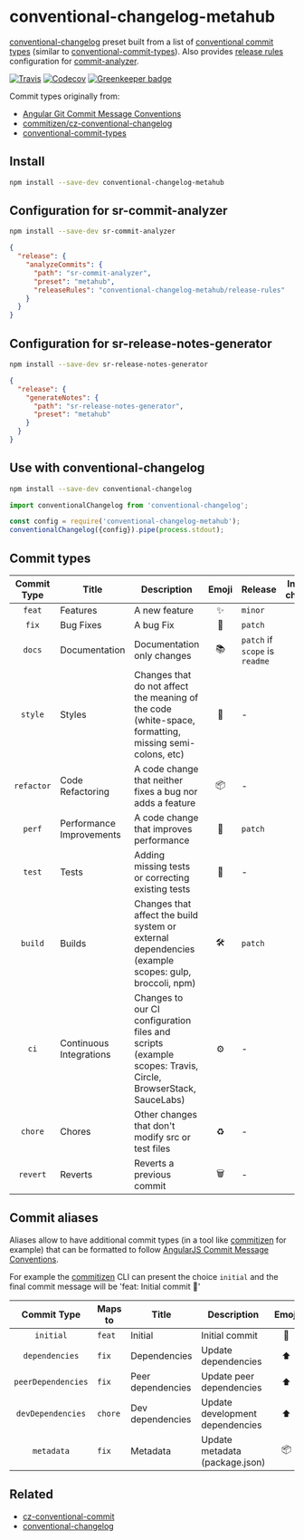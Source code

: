 # **conventional-changelog-metahub**

[conventional-changelog](https://github.com/conventional-changelog/conventional-changelog) preset built from a list of [conventional commit types](types.js) (similar to [conventional-commit-types](https://github.com/commitizen/conventional-commit-types)).
Also provides [release rules](https://github.com/semantic-release/commit-analyzer#releaserules) configuration for [commit-analyzer](https://github.com/semantic-release/commit-analyzer).

[![Travis](https://img.shields.io/travis/pvdlg/conventional-changelog-metahub.svg)](https://travis-ci.org/pvdlg/conventional-changelog-metahub)
[![Codecov](https://img.shields.io/codecov/c/github/pvdlg/conventional-changelog-metahub.svg)](https://codecov.io/gh/pvdlg/conventional-changelog-metahub)
[![Greenkeeper badge](https://badges.greenkeeper.io/pvdlg/conventional-changelog-metahub.svg)](https://greenkeeper.io/)

Commit types originally from:
- [Angular Git Commit Message Conventions](https://github.com/angular/angular/blob/master/CONTRIBUTING.md#type)
- [commitizen/cz-conventional-changelog](https://github.com/commitizen/cz-conventional-changelog)
- [conventional-commit-types](https://github.com/commitizen/conventional-commit-types)

## Install
```bash
npm install --save-dev conventional-changelog-metahub
```

## Configuration for sr-commit-analyzer

```bash
npm install --save-dev sr-commit-analyzer
```

```json
{
  "release": {
    "analyzeCommits": {
      "path": "sr-commit-analyzer",
      "preset": "metahub",
      "releaseRules": "conventional-changelog-metahub/release-rules"
    }
  }
}
```

## Configuration for sr-release-notes-generator

```bash
npm install --save-dev sr-release-notes-generator
```

```json
{
  "release": {
    "generateNotes": {
      "path": "sr-release-notes-generator",
      "preset": "metahub"
    }
  }
}
```

## Use with conventional-changelog

```bash
npm install --save-dev conventional-changelog
```

```js
import conventionalChangelog from 'conventional-changelog';

const config = require('conventional-changelog-metahub');
conventionalChangelog({config}).pipe(process.stdout);
```

## Commit types

| Commit Type | Title                    | Description                                                                                                 | Emoji | Release                        | Include in changelog |
|:-----------:|--------------------------|-------------------------------------------------------------------------------------------------------------|:-----:|--------------------------------|:--------------------:|
|   `feat`    | Features                 | A new feature                                                                                               |   ✨   | `minor`                        |        `true`        |
|    `fix`    | Bug Fixes                | A bug Fix                                                                                                   |  🐛   | `patch`                        |        `true`        |
|   `docs`    | Documentation            | Documentation only changes                                                                                  |  📚   | `patch` if `scope` is `readme` |        `true`        |
|   `style`   | Styles                   | Changes that do not affect the meaning of the code (white-space, formatting, missing semi-colons, etc)      |  💎   | -                              |        `true`        |
| `refactor`  | Code Refactoring         | A code change that neither fixes a bug nor adds a feature                                                   |  📦   | -                              |        `true`        |
|   `perf`    | Performance Improvements | A code change that improves performance                                                                     |  🚀   | `patch`                        |        `true`        |
|   `test`    | Tests                    | Adding missing tests or correcting existing tests                                                           |  🚨   | -                              |        `true`        |
|   `build`   | Builds                   | Changes that affect the build system or external dependencies (example scopes: gulp, broccoli, npm)         |  🛠   | `patch`                        |        `true`        |
|    `ci`     | Continuous Integrations  | Changes to our CI configuration files and scripts (example scopes: Travis, Circle, BrowserStack, SauceLabs) |  ⚙️   | -                              |        `true`        |
|   `chore`   | Chores                   | Other changes that don't modify src or test files                                                           |  ♻️   | -                              |        `true`        |
|  `revert`   | Reverts                  | Reverts a previous commit                                                                                   |  🗑   | -                              |        `true`        |

## Commit aliases

Aliases allow to have additional commit types (in a tool like [commitizen](https://github.com/commitizen/cz-cli) for example) that can be formatted to follow [AngularJS Commit Message Conventions](https://docs.google.com/document/d/1QrDFcIiPjSLDn3EL15IJygNPiHORgU1_OOAqWjiDU5Y/edit).

For example the [commitizen](https://github.com/commitizen/cz-cli) CLI can present the choice `initial` and the final commit message will be 'feat: Initial commit 🎉'

| Commit Type        | Maps to | Title             | Description                     | Emoji  |
|:------------------:| ------- | ----------------- | ------------------------------  |:------:|
| `initial`          | `feat`  | Initial           | Initial commit                  | 🎉     |
| `dependencies`     | `fix`   | Dependencies      | Update dependencies             | ⬆️     |
| `peerDependencies` | `fix`   | Peer dependencies | Update peer dependencies        | ⬆️     |
| `devDependencies`  | `chore` | Dev dependencies  | Update development dependencies | ⬆️     |
| `metadata`         | `fix`   | Metadata          | Update metadata (package.json)  | 📦     |

## Related
- [cz-conventional-commit](https://github.com/pvdlg/cz-conventional-commit)
- [conventional-changelog](https://github.com/conventional-changelog/conventional-changelog)
